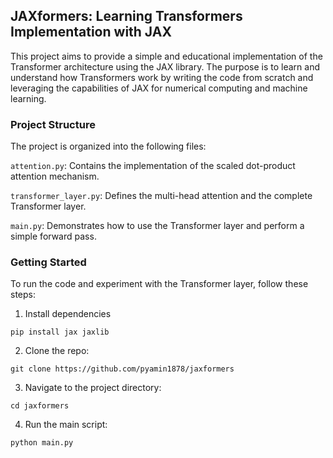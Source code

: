 ## JAXformers: Learning Transformers Implementation with JAX

This project aims to provide a simple and educational implementation of the Transformer architecture using the JAX library. The purpose is to learn and understand how Transformers work by writing the code from scratch and leveraging the capabilities of JAX for numerical computing and machine learning.

### Project Structure 

The project is organized into the following files:

`attention.py`: Contains the implementation of the scaled dot-product attention mechanism.

`transformer_layer.py`: Defines the multi-head attention and the complete Transformer layer.

`main.py`:  Demonstrates how to use the Transformer layer and perform a simple forward pass.

### Getting Started 

To run the code and experiment with the Transformer layer, follow these steps:

1. Install dependencies 

```pip install jax jaxlib```

2. Clone the repo:

`git clone https://github.com/pyamin1878/jaxformers` 

3. Navigate to the project directory:

`cd jaxformers`

4. Run the main script:

```python
python main.py 
```

